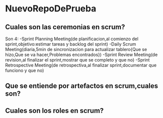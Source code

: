 # NuevoRepoDePrueba  

## Cuales son las ceremonias en scrum?
   Son 4:
   -Sprint Planning Meeting(de planificacion,al comienzo del sprint,objetivo:estimar tareas y backlog del sprint)
   -Daily Scrum Meeting(diaria,5min de sincronizacion para actualizar tablero{Que se hizo,Que se va hacer,Problemas encontrados})
   -Sprint Review Meeting(de revision,al finalizar el sprint,mostrar que se completo y que no)
   -Sprint Retrospective Meeting(de retrospectiva,al finalizar sprint,documentar que funciono y que no)
## Que se entiende por artefactos en scrum,cuales son?

## Cuales son los roles en scrum?

